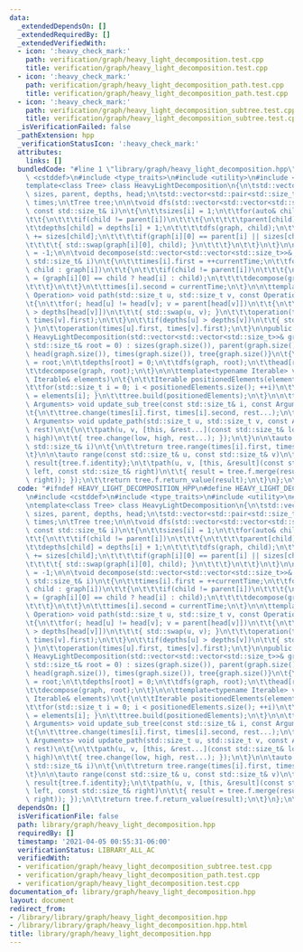 ```yaml
---
data:
  _extendedDependsOn: []
  _extendedRequiredBy: []
  _extendedVerifiedWith:
  - icon: ':heavy_check_mark:'
    path: verification/graph/heavy_light_decomposition.test.cpp
    title: verification/graph/heavy_light_decomposition.test.cpp
  - icon: ':heavy_check_mark:'
    path: verification/graph/heavy_light_decomposition_path.test.cpp
    title: verification/graph/heavy_light_decomposition_path.test.cpp
  - icon: ':heavy_check_mark:'
    path: verification/graph/heavy_light_decomposition_subtree.test.cpp
    title: verification/graph/heavy_light_decomposition_subtree.test.cpp
  _isVerificationFailed: false
  _pathExtension: hpp
  _verificationStatusIcon: ':heavy_check_mark:'
  attributes:
    links: []
  bundledCode: "#line 1 \"library/graph/heavy_light_decomposition.hpp\"\n\n\n\n#include\
    \ <cstddef>\n#include <type_traits>\n#include <utility>\n#include <array>\n\n\
    template<class Tree> class HeavyLightDecomposition\n{\n\tstd::vector<std::size_t>\
    \ sizes, parent, depths, head;\n\tstd::vector<std::pair<std::size_t, std::size_t>>\
    \ times;\n\tTree tree;\n\n\tvoid dfs(std::vector<std::vector<std::size_t>>& graph,\
    \ const std::size_t& i)\n\t{\n\t\tsizes[i] = 1;\n\t\tfor(auto& child : graph[i])\n\
    \t\t{\n\t\t\tif(child != parent[i])\n\t\t\t{\n\t\t\t\tparent[child] = i;\n\t\t\
    \t\tdepths[child] = depths[i] + 1;\n\t\t\t\tdfs(graph, child);\n\t\t\t\tsizes[i]\
    \ += sizes[child];\n\t\t\t\tif(graph[i][0] == parent[i] || sizes[child] > sizes[graph[i][0]])\n\
    \t\t\t\t{ std::swap(graph[i][0], child); }\n\t\t\t}\n\t\t}\n\t}\n\n\tint currentTime\
    \ = -1;\n\n\tvoid decompose(std::vector<std::vector<std::size_t>>& graph, const\
    \ std::size_t& i)\n\t{\n\t\ttimes[i].first = ++currentTime;\n\t\tfor(const auto&\
    \ child : graph[i])\n\t\t{\n\t\t\tif(child != parent[i])\n\t\t\t{\n\t\t\t\thead[child]\
    \ = (graph[i][0] == child ? head[i] : child);\n\t\t\t\tdecompose(graph, child);\n\
    \t\t\t}\n\t\t}\n\t\ttimes[i].second = currentTime;\n\t}\n\n\ttemplate<typename\
    \ Operation> void path(std::size_t u, std::size_t v, const Operation operation)\n\
    \t{\n\t\tfor(; head[u] != head[v]; v = parent[head[v]])\n\t\t{\n\t\t\tif(depths[head[u]]\
    \ > depths[head[v]])\n\t\t\t{ std::swap(u, v); }\n\t\t\toperation(times[head[v]].first,\
    \ times[v].first);\n\t\t}\n\t\tif(depths[u] > depths[v])\n\t\t{ std::swap(u, v);\
    \ }\n\t\toperation(times[u].first, times[v].first);\n\t}\n\npublic:\n\texplicit\
    \ HeavyLightDecomposition(std::vector<std::vector<std::size_t>>& graph, const\
    \ std::size_t& root = 0) : sizes(graph.size()), parent(graph.size()), depths(graph.size()),\
    \ head(graph.size()), times(graph.size()), tree{graph.size()}\n\t{\n\t\tparent[root]\
    \ = root;\n\t\tdepths[root] = 0;\n\t\tdfs(graph, root);\n\t\thead[root] = root;\n\
    \t\tdecompose(graph, root);\n\t}\n\n\ttemplate<typename Iterable> void build(const\
    \ Iterable& elements)\n\t{\n\t\tIterable positionedElements(elements.size());\n\
    \t\tfor(std::size_t i = 0; i < positionedElements.size(); ++i)\n\t\t{ positionedElements[times[i].first]\
    \ = elements[i]; }\n\t\ttree.build(positionedElements);\n\t}\n\n\ttemplate<typename...\
    \ Arguments> void update_sub_tree(const std::size_t& i, const Arguments& ... rest)\n\
    \t{\n\t\ttree.change(times[i].first, times[i].second, rest...);\n\t}\n\n\ttemplate<typename...\
    \ Arguments> void update_path(std::size_t u, std::size_t v, const Arguments& ...\
    \ rest)\n\t{\n\t\tpath(u, v, [this, &rest...](const std::size_t& low, const std::size_t&\
    \ high)\n\t\t{ tree.change(low, high, rest...); });\n\t}\n\n\tauto range(const\
    \ std::size_t& i)\n\t{\n\t\treturn tree.range(times[i].first, times[i].second);\n\
    \t}\n\n\tauto range(const std::size_t& u, const std::size_t& v)\n\t{\n\t\tauto\
    \ result{tree.f.identity};\n\t\tpath(u, v, [this, &result](const std::size_t&\
    \ left, const std::size_t& right)\n\t\t{ result = tree.f.merge(result, tree.range(left,\
    \ right)); });\n\t\treturn tree.f.return_value(result);\n\t}\n};\n\n\n\n"
  code: "#ifndef HEAVY_LIGHT_DECOMPOSITION_HPP\n#define HEAVY_LIGHT_DECOMPOSITION_HPP\n\
    \n#include <cstddef>\n#include <type_traits>\n#include <utility>\n#include <array>\n\
    \ntemplate<class Tree> class HeavyLightDecomposition\n{\n\tstd::vector<std::size_t>\
    \ sizes, parent, depths, head;\n\tstd::vector<std::pair<std::size_t, std::size_t>>\
    \ times;\n\tTree tree;\n\n\tvoid dfs(std::vector<std::vector<std::size_t>>& graph,\
    \ const std::size_t& i)\n\t{\n\t\tsizes[i] = 1;\n\t\tfor(auto& child : graph[i])\n\
    \t\t{\n\t\t\tif(child != parent[i])\n\t\t\t{\n\t\t\t\tparent[child] = i;\n\t\t\
    \t\tdepths[child] = depths[i] + 1;\n\t\t\t\tdfs(graph, child);\n\t\t\t\tsizes[i]\
    \ += sizes[child];\n\t\t\t\tif(graph[i][0] == parent[i] || sizes[child] > sizes[graph[i][0]])\n\
    \t\t\t\t{ std::swap(graph[i][0], child); }\n\t\t\t}\n\t\t}\n\t}\n\n\tint currentTime\
    \ = -1;\n\n\tvoid decompose(std::vector<std::vector<std::size_t>>& graph, const\
    \ std::size_t& i)\n\t{\n\t\ttimes[i].first = ++currentTime;\n\t\tfor(const auto&\
    \ child : graph[i])\n\t\t{\n\t\t\tif(child != parent[i])\n\t\t\t{\n\t\t\t\thead[child]\
    \ = (graph[i][0] == child ? head[i] : child);\n\t\t\t\tdecompose(graph, child);\n\
    \t\t\t}\n\t\t}\n\t\ttimes[i].second = currentTime;\n\t}\n\n\ttemplate<typename\
    \ Operation> void path(std::size_t u, std::size_t v, const Operation operation)\n\
    \t{\n\t\tfor(; head[u] != head[v]; v = parent[head[v]])\n\t\t{\n\t\t\tif(depths[head[u]]\
    \ > depths[head[v]])\n\t\t\t{ std::swap(u, v); }\n\t\t\toperation(times[head[v]].first,\
    \ times[v].first);\n\t\t}\n\t\tif(depths[u] > depths[v])\n\t\t{ std::swap(u, v);\
    \ }\n\t\toperation(times[u].first, times[v].first);\n\t}\n\npublic:\n\texplicit\
    \ HeavyLightDecomposition(std::vector<std::vector<std::size_t>>& graph, const\
    \ std::size_t& root = 0) : sizes(graph.size()), parent(graph.size()), depths(graph.size()),\
    \ head(graph.size()), times(graph.size()), tree{graph.size()}\n\t{\n\t\tparent[root]\
    \ = root;\n\t\tdepths[root] = 0;\n\t\tdfs(graph, root);\n\t\thead[root] = root;\n\
    \t\tdecompose(graph, root);\n\t}\n\n\ttemplate<typename Iterable> void build(const\
    \ Iterable& elements)\n\t{\n\t\tIterable positionedElements(elements.size());\n\
    \t\tfor(std::size_t i = 0; i < positionedElements.size(); ++i)\n\t\t{ positionedElements[times[i].first]\
    \ = elements[i]; }\n\t\ttree.build(positionedElements);\n\t}\n\n\ttemplate<typename...\
    \ Arguments> void update_sub_tree(const std::size_t& i, const Arguments& ... rest)\n\
    \t{\n\t\ttree.change(times[i].first, times[i].second, rest...);\n\t}\n\n\ttemplate<typename...\
    \ Arguments> void update_path(std::size_t u, std::size_t v, const Arguments& ...\
    \ rest)\n\t{\n\t\tpath(u, v, [this, &rest...](const std::size_t& low, const std::size_t&\
    \ high)\n\t\t{ tree.change(low, high, rest...); });\n\t}\n\n\tauto range(const\
    \ std::size_t& i)\n\t{\n\t\treturn tree.range(times[i].first, times[i].second);\n\
    \t}\n\n\tauto range(const std::size_t& u, const std::size_t& v)\n\t{\n\t\tauto\
    \ result{tree.f.identity};\n\t\tpath(u, v, [this, &result](const std::size_t&\
    \ left, const std::size_t& right)\n\t\t{ result = tree.f.merge(result, tree.range(left,\
    \ right)); });\n\t\treturn tree.f.return_value(result);\n\t}\n};\n\n\n#endif"
  dependsOn: []
  isVerificationFile: false
  path: library/graph/heavy_light_decomposition.hpp
  requiredBy: []
  timestamp: '2021-04-05 00:55:31-06:00'
  verificationStatus: LIBRARY_ALL_AC
  verifiedWith:
  - verification/graph/heavy_light_decomposition_subtree.test.cpp
  - verification/graph/heavy_light_decomposition_path.test.cpp
  - verification/graph/heavy_light_decomposition.test.cpp
documentation_of: library/graph/heavy_light_decomposition.hpp
layout: document
redirect_from:
- /library/library/graph/heavy_light_decomposition.hpp
- /library/library/graph/heavy_light_decomposition.hpp.html
title: library/graph/heavy_light_decomposition.hpp
---
```

